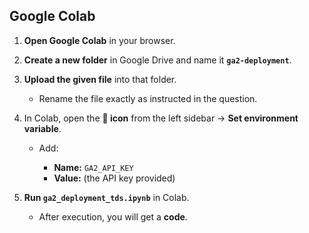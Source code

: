 ## Google Colab

1. **Open Google Colab** in your browser.

2. **Create a new folder** in Google Drive and name it **`ga2-deployment`**.

3. **Upload the given file** into that folder.

   - Rename the file exactly as instructed in the question.

4. In Colab, open the **🔑 icon** from the left sidebar → **Set environment variable**.

   - Add:

     - **Name:** `GA2_API_KEY`
     - **Value:** (the API key provided)

5. **Run `ga2_deployment_tds.ipynb`** in Colab.

   - After execution, you will get a **code**.


